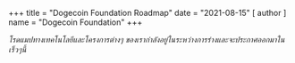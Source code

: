+++
title = "Dogecoin Foundation Roadmap"
date = "2021-08-15"
[ author ]
  name = "Dogecoin Foundation"
+++

 _โรดแมปทางเทคโนโลยีและโครงการต่างๆ ของเรากำลังอยู่ในระหว่างการร่างและจะประกาศออกมาในเร็วๆนี้_
